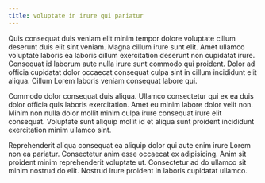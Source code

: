 ```yaml
---
title: voluptate in irure qui pariatur
---
```


Quis consequat duis veniam elit minim tempor dolore voluptate cillum deserunt duis elit sint veniam. Magna cillum irure sunt elit. Amet ullamco voluptate laboris ea laboris cillum exercitation deserunt non cupidatat irure. Consequat id laborum aute nulla irure sunt commodo qui proident. Dolor ad officia cupidatat dolor occaecat consequat culpa sint in cillum incididunt elit aliqua. Cillum Lorem laboris veniam consequat labore qui.

Commodo dolor consequat duis aliqua. Ullamco consectetur qui ex ea duis dolor officia quis laboris exercitation. Amet eu minim labore dolor velit non. Minim non nulla dolor mollit minim culpa irure consequat irure elit consequat. Voluptate sunt aliquip mollit id et aliqua sunt proident incididunt exercitation minim ullamco sint.

Reprehenderit aliqua consequat ea aliquip dolor qui aute enim irure Lorem non ea pariatur. Consectetur anim esse occaecat ex adipisicing. Anim sit proident minim reprehenderit voluptate ut. Consectetur ad do ullamco sit minim nostrud do elit. Nostrud irure proident in laboris cupidatat ullamco.